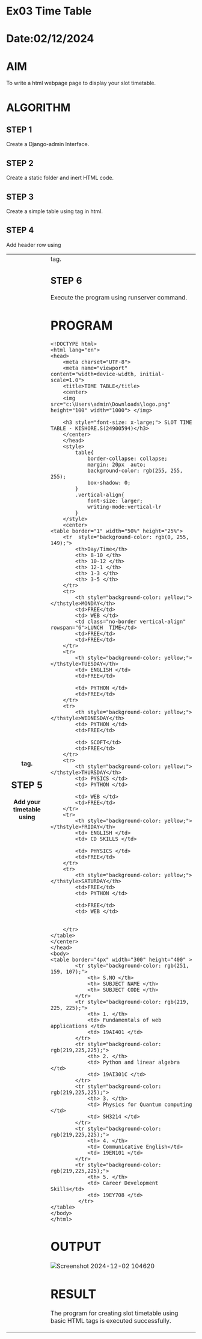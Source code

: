 # Ex03 Time Table
# Date:02/12/2024
# AIM
To write a html webpage page to display your slot timetable.

# ALGORITHM
## STEP 1
Create a Django-admin Interface.

## STEP 2
Create a static folder and inert HTML code.

## STEP 3
Create a simple table using <table> tag in html.

## STEP 4
Add header row using <th> tag.

## STEP 5
Add your timetable using <td> tag.

## STEP 6
Execute the program using runserver command.

# PROGRAM

```
<!DOCTYPE html>
<html lang="en">
<head>
    <meta charset="UTF-8">
    <meta name="viewport" content="width=device-width, initial-scale=1.0">
    <title>TIME TABLE</title>
    <center>
    <img src="c:\Users\admin\Downloads\logo.png" height="100" width="1000"> </img>
    
    <h3 style="font-size: x-large;"> SLOT TIME TABLE - KISHORE.S(24900594)</h3>    
    </center>
    </head>    
    <style>
        table{
            border-collapse: collapse;
            margin: 20px  auto;
            background-color: rgb(255, 255, 255);
            box-shadow: 0;
        }
        .vertical-align{
            font-size: larger;
            writing-mode:vertical-lr
        }
    </style>
    <center>
<table border="1" width="50%" height="25%">
    <tr  style="background-color: rgb(0, 255, 149);">
        <th>Day/Time</th>
        <th> 8-10 </th>
        <th> 10-12 </th>
        <th> 12-1 </th>
        <th> 1-3 </th>
        <th> 3-5 </th>
    </tr>
    <tr> 
        <th style="background-color: yellow;"></thstyle>MONDAY</th>
        <td>FREE</td> 
        <td> WEB </td>
        <td class="no-border vertical-align" rowspan="6">LUNCH  TIME</td>
        <td>FREE</td>
        <td>FREE</td>
    </tr>
    <tr>
        <th style="background-color: yellow;"></thstyle>TUESDAY</th>
        <td> ENGLISH </td>
        <td>FREE</td>
    
        <td> PYTHON </td>
        <td>FREE</td>
    </tr>
    <tr>
        <th style="background-color: yellow;"></thstyle>WEDNESDAY</th>
        <td> PYTHON </td>
        <td>FREE</td> 

        <td> SCOFT</td>
        <td>FREE</td>
    </tr>  
    <tr>
        <th style="background-color: yellow;"></thstyle>THURSDAY</th>
        <td> PYSICS </td>
        <td> PYTHON </td>

        <td> WEB </td>
        <td>FREE</td>
    </tr>
    <tr>
        <th style="background-color: yellow;"></thstyle>FRIDAY</th>
        <td> ENGLISH </td>
        <td> CD SKILLS </td>

        <td> PHYSICS </td>
        <td>FREE</td>
    </tr>
    <tr>
        <th style="background-color: yellow;"></thstyle>SATURDAY</th>
        <td>FREE</td>
        <td> PYTHON </td>

        <td>FREE</td>
        <td> WEB </td>


    </tr>    
</table>
</center>
</head>
<body>
<table border="4px" width="300" height="400" >
        <tr style="background-color: rgb(251, 159, 107);">
            <th> S.NO </th>
            <th> SUBJECT NAME </th>
            <th> SUBJECT CODE </th>
        </tr>
        <tr style="background-color: rgb(219, 225, 225);">
            <th> 1. </th>
            <td> Fundamentals of web applications </td>
            <td> 19AI401 </td>
        </tr>
        <tr style="background-color: rgb(219,225,225);">
            <th> 2. </th>
            <td> Python and linear algebra </td>
            <td> 19AI301C </td>
        </tr>
        <tr style="background-color: rgb(219,225,225);">
            <th> 3. </th>
            <td> Physics for Quantum computing </td>
            <td> SH3214 </td>
        </tr>
        <tr style="background-color: rgb(219,225,225);">
            <th> 4. </th>
            <td> Communicative English</td>
            <td> 19EN101 </td>
        </tr>
        <tr style="background-color: rgb(219,225,225);">
            <th> 5. </th>
            <td> Career Development Skills</td>
            <td> 19EY708 </td>
         </tr>
</table>
</body>
</html>

```
# OUTPUT


![Screenshot 2024-12-02 104620](https://github.com/user-attachments/assets/acd0b7c1-b529-434a-a026-58cc81caf107)


# RESULT
The program for creating slot timetable using basic HTML tags is executed successfully.
